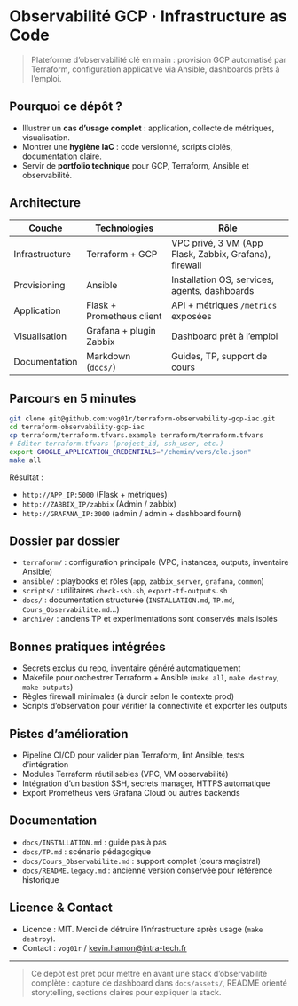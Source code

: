 # Observabilité GCP · Infrastructure as Code

> Plateforme d’observabilité clé en main : provision GCP automatisé par Terraform, configuration applicative via Ansible, dashboards prêts à l’emploi.

## Pourquoi ce dépôt ?

- Illustrer un **cas d’usage complet** : application, collecte de métriques, visualisation.
- Montrer une **hygiène IaC** : code versionné, scripts ciblés, documentation claire.
- Servir de **portfolio technique** pour GCP, Terraform, Ansible et observabilité.

## Architecture

| Couche | Technologies | Rôle |
| --- | --- | --- |
| Infrastructure | Terraform + GCP | VPC privé, 3 VM (App Flask, Zabbix, Grafana), firewall |
| Provisioning | Ansible | Installation OS, services, agents, dashboards |
| Application | Flask + Prometheus client | API + métriques `/metrics` exposées |
| Visualisation | Grafana + plugin Zabbix | Dashboard prêt à l’emploi |
| Documentation | Markdown (`docs/`) | Guides, TP, support de cours |

## Parcours en 5 minutes

```bash
git clone git@github.com:vog01r/terraform-observability-gcp-iac.git
cd terraform-observability-gcp-iac
cp terraform/terraform.tfvars.example terraform/terraform.tfvars
# Éditer terraform.tfvars (project_id, ssh_user, etc.)
export GOOGLE_APPLICATION_CREDENTIALS="/chemin/vers/cle.json"
make all
```

Résultat :

- `http://APP_IP:5000` (Flask + métriques)
- `http://ZABBIX_IP/zabbix` (Admin / zabbix)
- `http://GRAFANA_IP:3000` (admin / admin + dashboard fourni)

## Dossier par dossier

- `terraform/` : configuration principale (VPC, instances, outputs, inventaire Ansible)
- `ansible/` : playbooks et rôles (`app`, `zabbix_server`, `grafana`, `common`)
- `scripts/` : utilitaires `check-ssh.sh`, `export-tf-outputs.sh`
- `docs/` : documentation structurée (`INSTALLATION.md`, `TP.md`, `Cours_Observabilite.md`…)
- `archive/` : anciens TP et expérimentations sont conservés mais isolés

## Bonnes pratiques intégrées

- Secrets exclus du repo, inventaire généré automatiquement
- Makefile pour orchestrer Terraform + Ansible (`make all`, `make destroy`, `make outputs`)
- Règles firewall minimales (à durcir selon le contexte prod)
- Scripts d’observation pour vérifier la connectivité et exporter les outputs

## Pistes d’amélioration

- Pipeline CI/CD pour valider plan Terraform, lint Ansible, tests d’intégration
- Modules Terraform réutilisables (VPC, VM observabilité)
- Intégration d’un bastion SSH, secrets manager, HTTPS automatique
- Export Prometheus vers Grafana Cloud ou autres backends

## Documentation

- `docs/INSTALLATION.md` : guide pas à pas
- `docs/TP.md` : scénario pédagogique
- `docs/Cours_Observabilite.md` : support complet (cours magistral)
- `docs/README.legacy.md` : ancienne version conservée pour référence historique

## Licence & Contact

- Licence : MIT. Merci de détruire l’infrastructure après usage (`make destroy`).
- Contact : `vog01r` / kevin.hamon@intra-tech.fr

---

> Ce dépôt est prêt pour mettre en avant une stack d’observabilité complète : capture de dashboard dans `docs/assets/`, README orienté storytelling, sections claires pour expliquer la stack.

